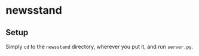 # newsstand

## Setup

Simply `cd` to the `newsstand` directory, wherever you put it, and run `server.py`.
